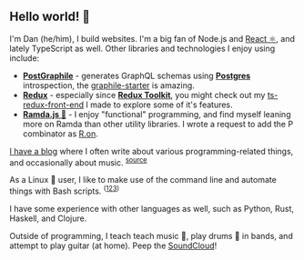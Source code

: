 ## Hello world! 👋

I'm Dan (he/him), I build websites. I'm a big fan of Node.js and [React ⚛](https://reactjs.org), and lately TypeScript as well. Other libraries and technologies I enjoy using include:
 
<!-- TODO: more links to own repos with usages of tech -->
* **[PostGraphile](https://www.graphile.org/postgraphile/)** - generates GraphQL schemas using **[Postgres](https://www.postgresql.org/)** introspection, the [graphile-starter](https://github.com/graphile/starter) is amazing.
* **[Redux](https://redux.js.org)** - especially since **[Redux Toolkit](https://redux-toolkit.js.org/)**, you might check out my [ts-redux-front-end](https://github.com/DanielFGray/ts-redux-frontend/) I made to explore some of it's features.
* **[Ramda.js 🐏](https://github.com/ramda/ramda)** - I enjoy "functional" programming, and find myself leaning more on Ramda than other utility libraries. I wrote a request to add the P combinator as [R.on](https://github.com/ramda/ramda/commit/f181e06a9d8982a65a829b29410a3765c66f14a2#diff-085407b1efefd1e07aeceeb39e329c4c).

[I have a blog](https://danielfgray.com) where I often write about various programming-related things, and occasionally about music. <sup>[source](https://github.com/danielfgray/gqlblog)</sup>

As a Linux 🐧 user, I like to make use of the command line and automate things with Bash scripts. <sup>([1](https://github.com/danielfgray/dotfiles)[2](https://github.com/danielfgray/bin)[3](https://github.com/danielfgray/fzf-scripts))</sup> 

I have some experience with other languages as well, such as Python, Rust, Haskell, and Clojure.

Outside of programming, I teach teach music 🎼, play drums 🥁 in bands, and attempt to play guitar (at home). Peep the [SoundCloud](https://soundcloud.com/danielfgray)!
